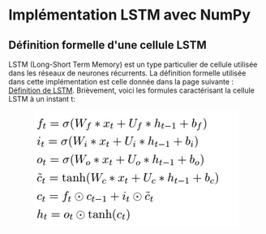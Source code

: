 # Implémentation LSTM avec NumPy

## Définition formelle d'une cellule LSTM

LSTM (Long-Short Term Memory) est un type particulier de cellule utilisée dans les réseaux de neurones récurrents. La définition formelle utilisée dans cette implémentation est celle donnée dans la page suivante : <a href="https://en.wikipedia.org/wiki/Long_short-term_memory">Définition de LSTM</a>. Brièvement, voici les formules caractérisant la cellule LSTM à un instant t:

<p align="center">
  <img src="https://github.com/nardi-xhepi/lstm_implementation/blob/main/images/def_lstm.jpg"></img>
</p>
